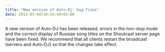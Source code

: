 ```yaml
---
title: "New version of Auto-Dj: bug fixes"
date: 2012-03-04T10:54:49+03:00
---
```


A new version of Auto-DJ has been released, errors in the non-stop mode and the correct display of Russian song titles on the Shoutcast server page have been fixed. We recommend that all clients restart the broadcast (servers and Auto-DJ) so that the changes take effect.